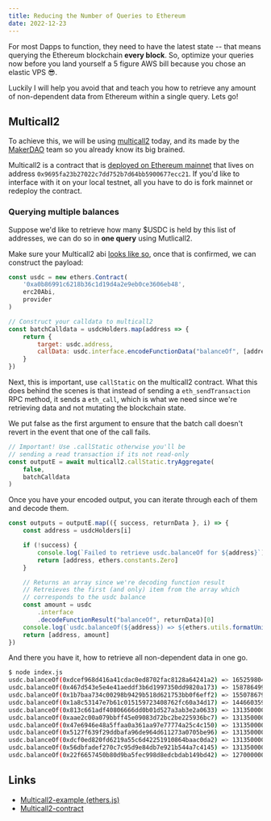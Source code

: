 ```yaml
---
title: Reducing the Number of Queries to Ethereum
date: 2022-12-23
---
```


For most Dapps to function, they need to have the latest state -- that means querying the Ethereum blockchain <strong>every block</strong>. So, optimize your queries now before you land yourself a 5 figure AWS bill because you chose an elastic VPS 😎.

Luckily I will help you avoid that and teach you how to retrieve any amount of non-dependent data from Ethereum within a single query. Lets go!

## Multicall2

To achieve this, we will be using [multicall2](https://github.com/makerdao/multicall/blob/master/src/Multicall2.sol) today, and its made by the [MakerDAO](https://makerdao.com/) team so you already know its big brained.

Multicall2 is a contract that is [deployed on Ethereum mainnet](https://etherscan.io/address/0x9695fa23b27022c7dd752b7d64bb5900677ecc21#code) that lives on address `0x9695fa23b27022c7dd752b7d64bb5900677ecc21`. If you'd like to interface with it on your local testnet, all you have to do is fork mainnet or redeploy the contract.

### Querying multiple balances

Suppose we'd like to retrieve how many $USDC is held by this list of addresses, we can do so in <strong>one query</strong> using Mutlicall2.

Make sure your Multicall2 abi [looks like so](https://gist.github.com/libevm/a696a190da47302a10daa4478b93c98a), once that is confirmed, we can construct the payload:

```javascript
const usdc = new ethers.Contract(
    '0xa0b86991c6218b36c1d19d4a2e9eb0ce3606eb48',
    erc20Abi,
    provider
)

// Construct your calldata to multicall2
const batchCalldata = usdcHolders.map(address => {
    return {
        target: usdc.address,
        callData: usdc.interface.encodeFunctionData("balanceOf", [address])
    }
})
```

Next, this is important, use `callStatic` on the multicall2 contract. What this does behind the scenes is that instead of sending a `eth_sendTransaction` RPC method, it sends a `eth_call`, which is what we need since we're retrieving data and not mutating the blockchain state.

We put false as the first argument to ensure that the batch call doesn't revert in the event that one of the call fails.

```javascript
// Important! Use .callStatic otherwise you'll be
// sending a read transaction if its not read-only
const outputE = await multicall2.callStatic.tryAggregate(
    false,
    batchCalldata
)
```

Once you have your encoded output, you can iterate through each of them and decode them.

```javascript
const outputs = outputE.map(({ success, returnData }, i) => {
    const address = usdcHolders[i]

    if (!success) {
        console.log(`Failed to retrieve usdc.balanceOf for ${address}`)
        return [address, ethers.constants.Zero]
    }

    // Returns an array since we're decoding function result
    // Retreieves the first (and only) item from the array which
    // corresponds to the usdc balance
    const amount = usdc
        .interface
        .decodeFunctionResult("balanceOf", returnData)[0]
    console.log(`usdc.balanceOf(${address}) => ${ethers.utils.formatUnits(amount, 6)}`)
    return [address, amount]
})
```

And there you have it, how to retrieve all non-dependent data in one go.

```bash
$ node index.js
usdc.balanceOf(0xdcef968d416a41cdac0ed8702fac8128a64241a2) => 165259804.908115
usdc.balanceOf(0x467d543e5e4e41aeddf3b6d1997350dd9820a173) => 158786499.413318
usdc.balanceOf(0x1b7baa734c00298b9429b518d621753bb0f6eff2) => 155078679.406831
usdc.balanceOf(0x1a8c53147e7b61c015159723408762fc60a34d17) => 144660359.994582
usdc.balanceOf(0x813c661adf40806666dd0b01d527a3ab3e2a0633) => 131350000.0
usdc.balanceOf(0xaae2c00a079bbff45e09083d72bc2be225936bc7) => 131350000.0
usdc.balanceOf(0x47e6946e48a5ffaa0a361aa97e77774a25c4c150) => 131350000.0
usdc.balanceOf(0x5127f639f29ddbafa96de964d611273a0705be96) => 131350000.0
usdc.balanceOf(0xdcf0ed820fd6219a55c6d42251910864baac0da2) => 131350000.0
usdc.balanceOf(0x56dbfadef270c7c95d9e84db7e921b544a7c4145) => 131350000.0
usdc.balanceOf(0x22f6657450b80d9ba5fec998d8edcbdab149bd42) => 127000000.00155
```

## Links

- [Multicall2-example (ethers.js)](https://github.com/libevm/multicall2-example)
- [Multicall2-contract](https://github.com/makerdao/multicall/blob/master/src/Multicall2.sol)